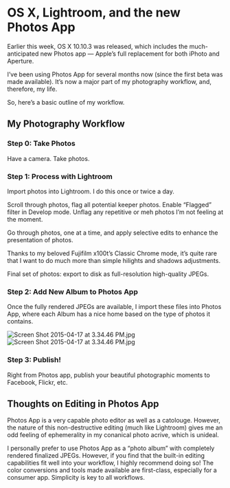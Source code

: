 # OS X, Lightroom, and the new Photos App

  Earlier this week, OS X 10\.10\.3 was released, which includes the much\-anticipated new Photos app — Apple’s full replacement for both iPhoto and Aperture. 

 I’ve been using Photos App for several months now (since the first beta was made available). It’s now a major part of my photography workflow, and, therefore, my life. 

 So, here’s a basic outline of my workflow. 

 ## My Photography Workflow

 ### Step 0: Take Photos

 Have a camera. Take photos. 

 ### Step 1: Process with Lightroom

 Import photos into Lightroom. I do this once or twice a day.

 Scroll through photos, flag all potential keeper photos. Enable “Flagged” filter in Develop mode. Unflag any repetitive or meh photos I’m not feeling at the moment. 

 Go through photos, one at a time, and apply selective edits to enhance the presentation of photos. 

 Thanks to my beloved Fujifilm x100t’s Classic Chrome mode, it’s quite rare that I want to do much more than simple hilights and shadows adjustments. 

 Final set of photos: export to disk as full\-resolution high\-quality JPEGs.

 ### Step 2: Add New Album to Photos App

 Once the fully rendered JPEGs are available, I import these files into Photos App, where each Album has a nice home based on the type of photos it contains. 

   ![Screen Shot 2015-04-17 at 3.34.46 PM.jpg](http://static1.squarespace.com/static/665498111876725f7613f1e6/t/6680065e1022a0098af05aaf/1719666270667/9e46f-20e5b-screenshot2015-04-17at3.34.46pm.jpg.46pm.jpg.46pm.jpg.46pm.jpg?format=original)![Screen Shot 2015-04-17 at 3.34.46 PM.jpg]()    

 ### Step 3: Publish!

  

 Right from Photos app, publish your beautiful photographic moments to Facebook, Flickr, etc.

 ## Thoughts on Editing in Photos App

 Photos App is a very capable photo editor as well as a catolouge. However, the nature of this non\-destructive editing (much like Lightroom) gives me an odd feeling of ephemerality in my conanical photo acrive, which is unideal. 

 I personally prefer to use Photos App as a “photo album” with completely rendered finalized JPEGs. However, if you find that the built\-in editing capabilities fit well into your workflow, I highly recommend doing so! The color conversions and tools made available are first\-class, especially for a consumer app. Simplicity is key to all workflows.

  